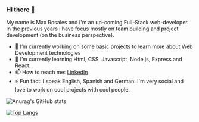 ### Hi there 👋

<!--
**roswerk/roswerk** is a ✨ _special_ ✨ repository because its `README.md` (this file) appears on your GitHub profile.
-->

My name is Max Rosales and i'm an up-coming Full-Stack web-developer. In the previous years i have focus mostly on team building and project development (on the business perspective).

- 🔭 I’m currently working on some basic projects to learn more about Web Development technologies
- 🌱 I’m currently learning Html, CSS, Javascript, Node.js, Express and React.
- 📫 How to reach me: <a href="https://www.linkedin.com/in/max-rosales-923565120/" target="_blank">LinkedIn</a>
- ⚡ Fun fact: I speak English, Spanish and German. I'm very social and love to work on cool projects with cool people. 



![Anurag's GitHub stats](https://github-readme-stats.vercel.app/api?username=roswerk&show_icons=true&theme=dark)

[![Top Langs](https://github-readme-stats.vercel.app/api/top-langs/?username=roswerk&layout=compact)](https://github.com/anuraghazra/github-readme-stats)











